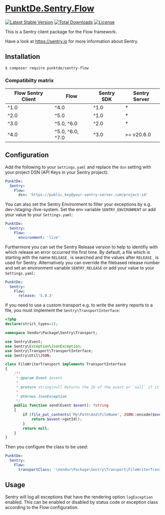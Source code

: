 # [PunktDe.Sentry.Flow](https://github.com/punktDe/sentry-flow)

[![Latest Stable Version](https://poser.pugx.org/punktDe/sentry-flow/v/stable)](https://packagist.org/packages/punktDe/sentry-flow) [![Total Downloads](https://poser.pugx.org/punktDe/sentry-flow/downloads)](https://packagist.org/packages/punktDe/sentry-flow) [![License](https://poser.pugx.org/punktDe/sentry-flow/license)](https://packagist.org/packages/punktDe/sentry-flow)

This is a Sentry client package for the Flow framework.

Have a look at https://sentry.io for more information about Sentry.

## Installation

```
$ composer require punktde/sentry-flow
```

### Compatibilty matrix

| Flow Sentry Client | Flow             | Sentry SDK | Sentry Server |
|--------------------|------------------|------------|---------------|
| ^1.0               | ^4.0             | ^1.0       | *             |
| ^2.0               | ^5.0             | ^1.0       | *             |
| ^3.0               | ^5.0, ^6.0       | ^2.0       | *             |
| ^4.0               | ^5.0, ^6.0, ^7.0 | ^3.0       | >= v20.6.0    |

## Configuration

Add the following to your `Settings.yaml` and replace the `dsn` setting with your project DSN (API Keys in your Sentry project):

```yaml
PunktDe:
  Sentry:
    Flow:
      dsn: 'https://public_key@your-sentry-server.com/project-id'
```

You can also set the Sentry Environment to filter your exceptions by e.g. dev-/staging-/live-system.
Set the env variable `SENTRY_ENVIRONMENT` or add your value to your `Settings.yaml`:

```yaml
PunktDe:
  Sentry:
    Flow:
      environment: 'live'
```

Furthermore you can set the Sentry Release version to help to identifiy with which release an error occurred the first time.
By default, a file which is starting with the name `RELEASE_` is searched and the values after `RELEASE_` is used for Sentry.
Alternatively you can override the filebased release number and set an environment variable `SENTRY_RELEASE` or add your value to your `Settings.yaml`:

```yaml
PunktDe:
  Sentry:
    Flow:
      release: '5.0.3'
```
If you need to use a custom transport e.g. to write the sentry reports to a file, you must implement the `Sentry\TransportInterface`:

```php
<?php
declare(strict_types=1);

namespace Vendor\Package\Sentry\Transport;

use Sentry\Event;
use Sentry\Exception\JsonException;
use Sentry\Transport\TransportInterface;
use Sentry\Util\JSON;

class FileWriterTransport implements TransportInterface
{
    /**
     * @param Event $event
     *
     * @return string|null Returns the ID of the event or `null` if it failed to be sent
     *
     * @throws JsonException
     */
    public function send(Event $event): ?string
    {
        if (file_put_contents('My\Path\And\FileName', JSON::encode($event)) !== false) {
            return $event->getId();
        }
        return null;
    }
}
```

Then you configure the class to be used:

```yaml
PunktDe:
  Sentry:
    Flow:
      transportClass: '\Vendor\Package\Sentry\Transport\FileWriterTransport'
```

## Usage

Sentry will log all exceptions that have the rendering option `logException` enabled. This can be enabled or disabled
by status code or exception class according to the Flow configuration.
